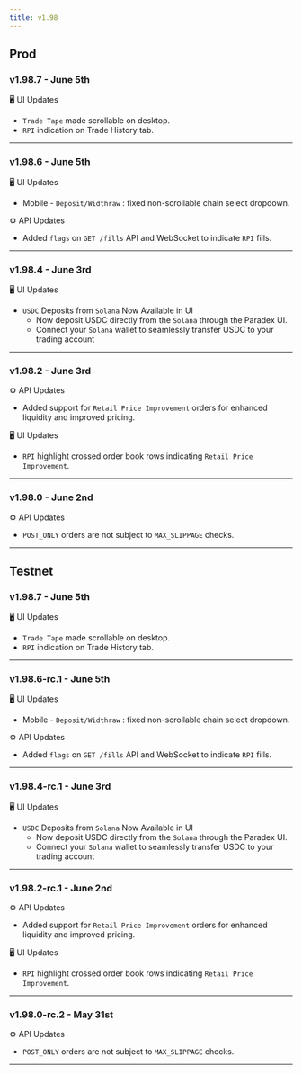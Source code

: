 ```yaml
---
title: v1.98
---
```

## Prod
### v1.98.7 - June 5th
🖥️  UI Updates
* `Trade Tape` made scrollable on desktop.
* `RPI` indication on Trade History tab.
---
### v1.98.6 - June 5th
🖥️  UI Updates
* Mobile - `Deposit/Widthraw` : fixed non-scrollable chain select dropdown.

⚙️ API Updates
* Added `flags` on `GET /fills` API and WebSocket to indicate `RPI` fills.
---
### v1.98.4 - June 3rd  
🖥️  UI Updates
 * `USDC` Deposits from `Solana` Now Available in UI
   * Now deposit USDC directly from the `Solana` through the Paradex UI.
   * Connect your `Solana` wallet to seamlessly transfer USDC to your trading account
---
### v1.98.2 - June 3rd
⚙️ API Updates
 * Added support for `Retail Price Improvement` orders for enhanced liquidity and improved pricing.
  
🖥️  UI Updates
 * `RPI` highlight crossed order book rows indicating `Retail Price Improvement`.
---
### v1.98.0 - June 2nd
⚙️ API Updates
* `POST_ONLY` orders are not subject to `MAX_SLIPPAGE` checks.
---

## Testnet
### v1.98.7 - June 5th
🖥️  UI Updates
* `Trade Tape` made scrollable on desktop.
* `RPI` indication on Trade History tab.
---
### v1.98.6-rc.1 - June 5th
🖥️  UI Updates
* Mobile - `Deposit/Widthraw` : fixed non-scrollable chain select dropdown.

⚙️ API Updates
* Added `flags` on `GET /fills` API and WebSocket to indicate `RPI` fills.
---
### v1.98.4-rc.1 - June 3rd  
🖥️  UI Updates
 * `USDC` Deposits from `Solana` Now Available in UI
   * Now deposit USDC directly from the `Solana` through the Paradex UI.
   * Connect your `Solana` wallet to seamlessly transfer USDC to your trading account
---
### v1.98.2-rc.1 - June 2nd
⚙️ API Updates
 * Added support for `Retail Price Improvement` orders for enhanced liquidity and improved pricing.

🖥️  UI Updates
 * `RPI` highlight crossed order book rows indicating `Retail Price Improvement`.
---
### v1.98.0-rc.2 - May 31st
⚙️ API Updates
* `POST_ONLY` orders are not subject to `MAX_SLIPPAGE` checks.
---
